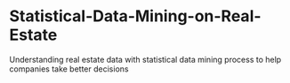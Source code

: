 # Statistical-Data-Mining-on-Real-Estate
Understanding real estate data with statistical data mining process to help companies take better decisions
